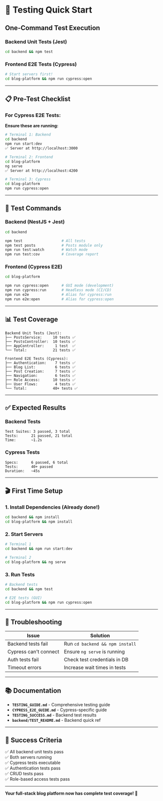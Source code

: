 # 🚀 Testing Quick Start

## One-Command Test Execution

### Backend Unit Tests (Jest)
```bash
cd backend && npm test
```

### Frontend E2E Tests (Cypress)
```bash
# Start servers first!
cd blog-platform && npm run cypress:open
```

---

## 📋 Pre-Test Checklist

### For Cypress E2E Tests:

**Ensure these are running:**

```bash
# Terminal 1: Backend
cd backend
npm run start:dev
✅ Server at http://localhost:3000

# Terminal 2: Frontend  
cd blog-platform
ng serve
✅ Server at http://localhost:4200

# Terminal 3: Cypress
cd blog-platform
npm run cypress:open
```

---

## 🎯 Test Commands

### Backend (NestJS + Jest)

```bash
cd backend

npm test                  # All tests
npm test posts            # Posts module only
npm run test:watch        # Watch mode
npm run test:cov          # Coverage report
```

### Frontend (Cypress E2E)

```bash
cd blog-platform

npm run cypress:open      # GUI mode (development)
npm run cypress:run       # Headless mode (CI/CD)
npm run e2e               # Alias for cypress:run
npm run e2e:open          # Alias for cypress:open
```

---

## 📊 Test Coverage

```
Backend Unit Tests (Jest):
├── PostsService:     10 tests ✅
├── PostsController:  10 tests ✅
├── AppController:     1 test  ✅
└── Total:            21 tests ✅

Frontend E2E Tests (Cypress):
├── Authentication:    7 tests ✅
├── Blog List:         6 tests ✅
├── Post Creation:     7 tests ✅
├── Navigation:        6 tests ✅
├── Role Access:      10 tests ✅
├── User Flows:        4 tests ✅
└── Total:            40+ tests ✅
```

---

## ✅ Expected Results

### Backend Tests
```
Test Suites: 3 passed, 3 total
Tests:      21 passed, 21 total
Time:       ~1.2s
```

### Cypress Tests
```
Specs:      6 passed, 6 total
Tests:      40+ passed
Duration:   ~45s
```

---

## 🎬 First Time Setup

### 1. Install Dependencies (Already done!)
```bash
cd backend && npm install
cd blog-platform && npm install
```

### 2. Start Servers
```bash
# Terminal 1
cd backend && npm run start:dev

# Terminal 2
cd blog-platform && ng serve
```

### 3. Run Tests
```bash
# Backend tests
cd backend && npm test

# E2E tests (GUI)
cd blog-platform && npm run cypress:open
```

---

## 🐛 Troubleshooting

| Issue | Solution |
|-------|----------|
| Backend tests fail | Run `cd backend && npm install` |
| Cypress can't connect | Ensure `ng serve` is running |
| Auth tests fail | Check test credentials in DB |
| Timeout errors | Increase wait times in tests |

---

## 📚 Documentation

- **`TESTING_GUIDE.md`** - Comprehensive testing guide
- **`CYPRESS_E2E_GUIDE.md`** - Cypress-specific guide
- **`TESTING_SUCCESS.md`** - Backend test results
- **`backend/TEST_README.md`** - Backend quick ref

---

## 🎉 Success Criteria

✅ All backend unit tests pass  
✅ Both servers running  
✅ Cypress tests executable  
✅ Authentication tests pass  
✅ CRUD tests pass  
✅ Role-based access tests pass  

---

**Your full-stack blog platform now has complete test coverage! 🚀**

